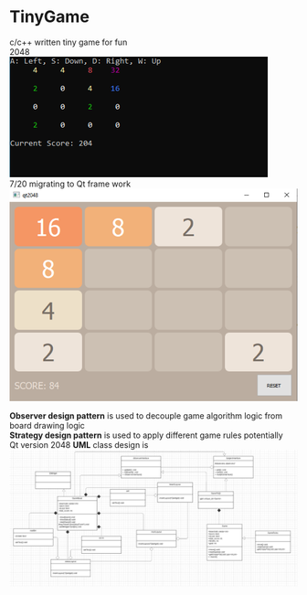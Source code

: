 # TinyGame
c/c++ written tiny game for fun  
2048   
![alt text](https://github.com/hancockyang/TinyGame/blob/main/2048/2048-2.PNG)   
7/20 migrating to Qt frame work  
![alt text](https://github.com/hancockyang/TinyGame/blob/main/2048/2048-1.PNG)   


**Observer design pattern**  is used to decouple game algorithm logic from board drawing logic   
**Strategy design pattern** is used to apply different game rules potentially  
Qt version 2048 **UML** class design is   
![alt text](https://github.com/hancockyang/TinyGame/blob/main/2048/UML.PNG)   
